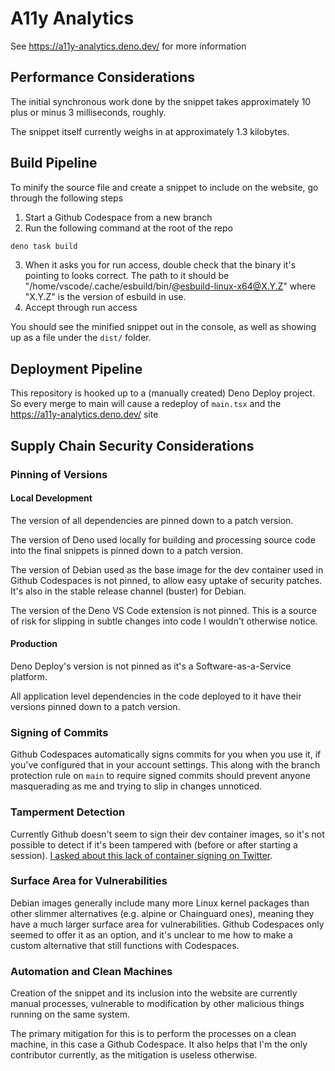 # A11y Analytics

See https://a11y-analytics.deno.dev/ for more information

## Performance Considerations

The initial synchronous work done by the snippet takes approximately 10 plus or minus 3 milliseconds, roughly.

The snippet itself currently weighs in at approximately 1.3 kilobytes.

## Build Pipeline

To minify the source file and create a snippet to include on the website, go through the following steps

1. Start a Github Codespace from a new branch
2. Run the following command at the root of the repo
```bash
deno task build
```
3. When it asks you for run access, double check that the binary it's pointing to looks correct. The path to it should be "/home/vscode/.cache/esbuild/bin/@esbuild-linux-x64@X.Y.Z" where "X.Y.Z" is the version of esbuild in use.
4. Accept through run access

You should see the minified snippet out in the console, as well as showing up as a file under the `dist/` folder.

## Deployment Pipeline

This repository is hooked up to a (manually created) Deno Deploy project. So every merge to main will cause a redeploy of `main.tsx` and the https://a11y-analytics.deno.dev/ site

## Supply Chain Security Considerations

### Pinning of Versions

#### Local Development

The version of all dependencies are pinned down to a patch version.

The version of Deno used locally for building and processing source code into the final snippets is pinned down to a patch version.

The version of Debian used as the base image for the dev container used in Github Codespaces is not pinned, to allow easy uptake of security patches. It's also in the stable release channel (buster) for Debian.

The version of the Deno VS Code extension is not pinned. This is a source of risk for slipping in subtle changes into code I wouldn't otherwise notice.

#### Production

Deno Deploy's version is not pinned as it's a Software-as-a-Service platform.

All application level dependencies in the code deployed to it have their versions pinned down to a patch version.

### Signing of Commits

Github Codespaces automatically signs commits for you when you use it, if you've configured that in your account settings. This along with the branch protection rule on `main` to require signed commits should prevent anyone masquerading as me and trying to slip in changes unnoticed.

### Tamperment Detection

Currently Github doesn't seem to sign their dev container images, so it's not possible to detect if it's been tampered with (before or after starting a session). [I asked about this lack of container signing on Twitter](https://twitter.com/__grunet/status/1632395784942395393?s=20).

### Surface Area for Vulnerabilities

Debian images generally include many more Linux kernel packages than other slimmer alternatives (e.g. alpine or Chainguard ones), meaning they have a much larger surface area for vulnerabilities. Github Codespaces only seemed to offer it as an option, and it's unclear to me how to make a custom alternative that still functions with Codespaces.

### Automation and Clean Machines

Creation of the snippet and its inclusion into the website are currently manual processes, vulnerable to modification by other malicious things running on the same system.

The primary mitigation for this is to perform the processes on a clean machine, in this case a Github Codespace. It also helps that I'm the only contributor currently, as the mitigation is useless otherwise.

